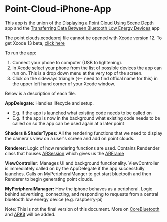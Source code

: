 # Point-Cloud-iPhone-App


This app is the union of the [Displaying a Point Cloud Using Scene Depth](https://developer.apple.com/documentation/arkit/environmental_analysis/displaying_a_point_cloud_using_scene_depth) app and the [Transferring Data Between Bluetooth Low Energy Devices](https://developer.apple.com/documentation/corebluetooth/transferring_data_between_bluetooth_low_energy_devices) app


The point clouds.xcodeproj file cannot be opened with Xcode version 12.
To get Xcode 13 beta, [click here](https://developer.apple.com/xcode/)

To run the app:
1. Connect your phone to computer (USB to lightening).
2. In Xcode select your phone from the list of possible devices the app can run on. This is a drop down menu at the very top of the screen.
3. Click on the sideways triangle (<-- need to find offical name for this) in the upper left hand corner of your Xcode window.

Below is a description of each file.

**AppDelegate:** Handles lifecycle and setup.
- E.g. If the app is launched what existing code needs to be called on
- E.g. If the app is now in the background what existing code needs to be called on so the app can be used again at a later point

**Shaders & ShaderTypes:** All the rendering functions that we need to display the camera's view on a user's screen and add on point clouds.

**Renderer:** Logic of how rendering functions are used. Contains Rendender class that houses [ARSession](https://developer.apple.com/documentation/arkit/arsession) which gives us the [ARFrame](https://developer.apple.com/documentation/arkit/arframe)

**ViewController:** Manages UI and background functionality. ViewController is immediately called on by the AppDelegate if the app successfully launches. Calls on MyPeripheralManger to get start bluetooth and then Renderer to begin generating point clouds.

**MyPeripheralManager:** How the iphone behaves as a peripheral. Logic behind advertising, connecting, and responding to requests from a central bluetooth low energy device (e.g. raspberry-pi)

Note: This is not the final version of this document. More on [CoreBluetooth](https://developer.apple.com/documentation/corebluetooth) and [ARKit](https://developer.apple.com/documentation/arkit/) will be added. 
